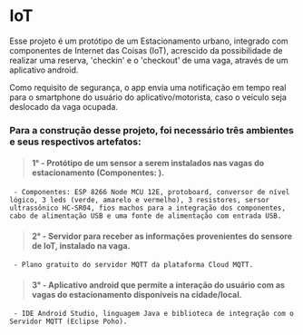# IoT
>
Esse projeto é um protótipo de um Estacionamento urbano, integrado com componentes de Internet das Coisas (IoT), acrescido da possibilidade de realizar uma reserva, 'checkin' e o 'checkout' de uma vaga, através de um aplicativo android.
>>>
Como requisito de segurança, o app envia uma notificação em tempo real para o smartphone do usuário do aplicativo/motorista, caso o veículo seja deslocado da vaga ocupada.
>>>
### Para a construção desse projeto, foi necessário três ambientes e seus respectivos artefatos:
  > #### **1° - Protótipo de um sensor a serem instalados nas vagas do estacionamento (Componentes: ).**
     - Componentes: ESP 8266 Node MCU 12E, protoboard, conversor de nível lógico, 3 leds (verde, amarelo e vermelho), 3 resistores, sersor ultrassônico HC-SR04, fios machos para a integração dos componentes, cabo de alimentação USB e uma fonte de alimentação com entrada USB.
   >>
  > #### **2° - Servidor para receber as informações provenientes do sensore de IoT, instalado na vaga.**
     - Plano gratuito do servidor MQTT da plataforma Cloud MQTT.
   >>
  > #### **3° - Aplicativo android que permite a interação do usuário com as vagas do estacionamento disponíveis na cidade/local.**
     - IDE Android Studio, linguagem Java e biblioteca de integração com o Servidor MQTT (Eclipse Poho).
